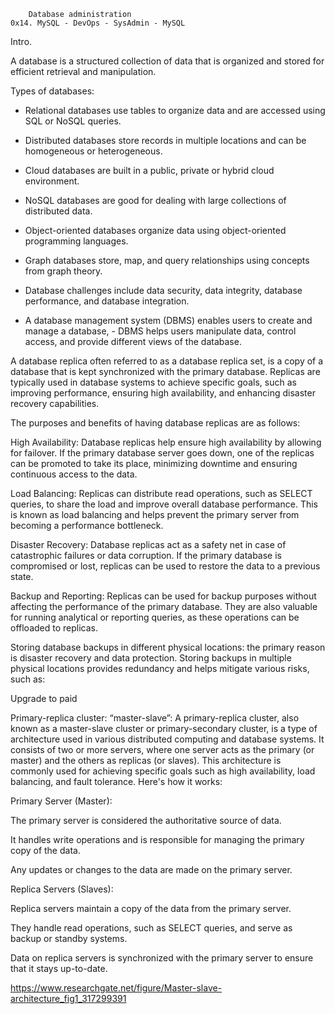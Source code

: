   
		Database administration
	0x14. MySQL - DevOps - SysAdmin - MySQL
Intro.

A database is a structured collection of data that is organized and stored for efficient retrieval and manipulation.

Types of databases:
- Relational databases use tables to organize data and are accessed using SQL or NoSQL queries.

- Distributed databases store records in multiple locations and can be homogeneous or heterogeneous.

- Cloud databases are built in a public, private or hybrid cloud environment.

- NoSQL databases are good for dealing with large collections of distributed data.

- Object-oriented databases organize data using object-oriented programming languages.

- Graph databases store, map, and query relationships using concepts from graph theory.

- Database challenges include data security, data integrity, database performance, and database integration.

- A database management system (DBMS) enables users to create and manage a database, - DBMS helps users manipulate data, control access, and provide different views of the database.

A database replica
often referred to as a database replica set, is a copy of a database that is kept synchronized with the primary database. Replicas are typically used in database systems to achieve specific goals, such as improving performance, ensuring high availability, and enhancing disaster recovery capabilities.

The purposes and benefits of having database replicas are as follows:

High Availability: Database replicas help ensure high availability by allowing for failover. If the primary database server goes down, one of the replicas can be promoted to take its place, minimizing downtime and ensuring continuous access to the data.

Load Balancing: Replicas can distribute read operations, such as SELECT queries, to share the load and improve overall database performance. This is known as load balancing and helps prevent the primary server from becoming a performance bottleneck.

Disaster Recovery: Database replicas act as a safety net in case of catastrophic failures or data corruption. If the primary database is compromised or lost, replicas can be used to restore the data to a previous state.

Backup and Reporting: Replicas can be used for backup purposes without affecting the performance of the primary database. They are also valuable for running analytical or reporting queries, as these operations can be offloaded to replicas.

Storing database backups in different physical locations: the primary reason is disaster recovery and data protection. Storing backups in multiple physical locations provides redundancy and helps mitigate various risks, such as:

Upgrade to paid

Primary-replica cluster: “master-slave”:
A primary-replica cluster, also known as a master-slave cluster or primary-secondary cluster, is a type of architecture used in various distributed computing and database systems. It consists of two or more servers, where one server acts as the primary (or master) and the others as replicas (or slaves). This architecture is commonly used for achieving specific goals such as high availability, load balancing, and fault tolerance. Here's how it works:

Primary Server (Master):

The primary server is considered the authoritative source of data.

It handles write operations and is responsible for managing the primary copy of the data.

Any updates or changes to the data are made on the primary server.

Replica Servers (Slaves):

Replica servers maintain a copy of the data from the primary server.

They handle read operations, such as SELECT queries, and serve as backup or standby systems.

Data on replica servers is synchronized with the primary server to ensure that it stays up-to-date.

https://www.researchgate.net/figure/Master-slave-architecture_fig1_317299391
